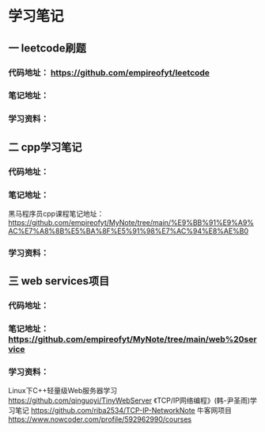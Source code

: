 # 学习笔记

##  一 leetcode刷题

### 代码地址： https://github.com/empireofyt/leetcode

### 笔记地址：

### 学习资料：

## 二 cpp学习笔记

### 代码地址：

### 笔记地址：
  黑马程序员cpp课程笔记地址： https://github.com/empireofyt/MyNote/tree/main/%E9%BB%91%E9%A9%AC%E7%A8%8B%E5%BA%8F%E5%91%98%E7%AC%94%E8%AE%B0

### 学习资料：

## 三 web services项目

### 代码地址：

### 笔记地址：https://github.com/empireofyt/MyNote/tree/main/web%20service

### 学习资料： 
  Linux下C++轻量级Web服务器学习    https://github.com/qinguoyi/TinyWebServer
  《TCP/IP网络编程》(韩-尹圣雨)学习笔记     https://github.com/riba2534/TCP-IP-NetworkNote
  牛客网项目     https://www.nowcoder.com/profile/592962990/courses
  




